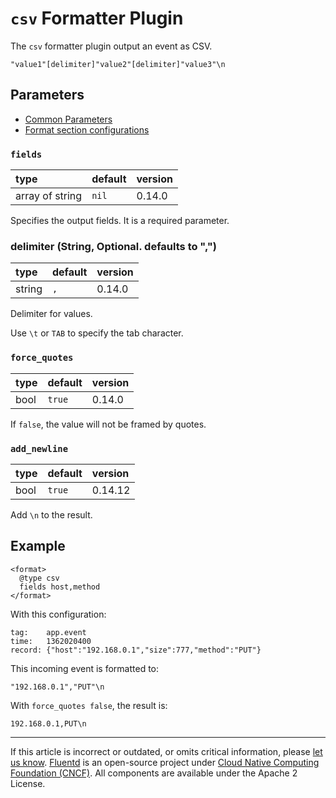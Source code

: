 # `csv` Formatter Plugin

The `csv` formatter plugin output an event as CSV.

```text
"value1"[delimiter]"value2"[delimiter]"value3"\n
```


## Parameters

-   [Common Parameters](/configuration/plugin-common-parameters.md)
-   [Format section configurations](/configuration/format-section.md)


### `fields`

| type            | default  | version |
|:----------------|:---------|:--------|
| array of string | `nil`    | 0.14.0  |

Specifies the output fields. It is a required parameter.


### delimiter (String, Optional. defaults to ",")

| type   | default | version |
|:-------|:--------|:--------|
| string | `,`     | 0.14.0  |

Delimiter for values.

Use `\t` or `TAB` to specify the tab character.


### `force_quotes`

| type | default | version |
|:-----|:--------|:--------|
| bool | `true`  | 0.14.0  |

If `false`, the value will not be framed by quotes.


### `add_newline`

| type | default | version |
|:-----|:--------|:--------|
| bool | `true ` | 0.14.12 |

Add `\n` to the result.


## Example

```text
<format>
  @type csv
  fields host,method
</format>
```

With this configuration:

```text
tag:    app.event
time:   1362020400
record: {"host":"192.168.0.1","size":777,"method":"PUT"}
```

This incoming event is formatted to:

```text
"192.168.0.1","PUT"\n
```

With `force_quotes false`, the result is:

```text
192.168.0.1,PUT\n
```


------------------------------------------------------------------------

If this article is incorrect or outdated, or omits critical information, please
[let us know](https://github.com/fluent/fluentd-docs-gitbook/issues?state=open).
[Fluentd](http://www.fluentd.org/) is an open-source project under
[Cloud Native Computing Foundation (CNCF)](https://cncf.io/). All components are
available under the Apache 2 License.
